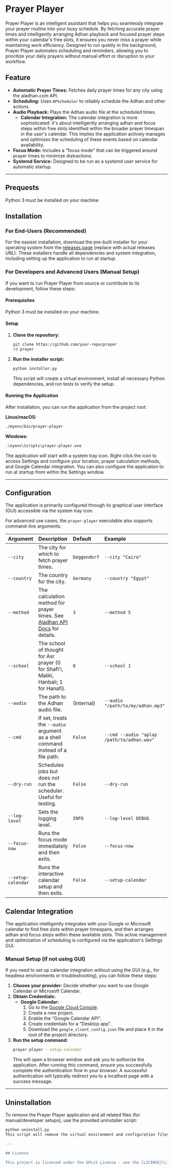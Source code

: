 # Prayer Player
Prayer Player is an intelligent assistant that helps you seamlessly integrate your prayer routine into your busy schedule. By fetching accurate prayer times and intelligently arranging Adhan playback and focused prayer steps within your calendar's free slots, it ensures you never miss a prayer while maintaining work efficiency. Designed to run quietly in the background, Prayer Player automates scheduling and reminders, allowing you to prioritize your daily prayers without manual effort or disruption to your workflow.

## Feature
-   **Automatic Prayer Times:** Fetches daily prayer times for any city using the aladhan.com API.
-   **Scheduling:** Uses `APScheduler` to reliably schedule the Adhan and other actions.
-   **Audio Playback:** Plays the Adhan audio file at the scheduled times.
    -   **Calendar Integration:** The calendar integration is more sophisticated: it's about intelligently arranging adhan and focus steps within free slots
        identified within the broader prayer timespan in the user's calendar. This implies the application actively manages and optimizes the
        scheduling of these events based on calendar availability.
-   **Focus Mode:** Includes a "focus mode" that can be triggered around prayer times to minimize distractions.
-   **Systemd Service:** Designed to be run as a systemd user service for automatic startup.

---
## Prequests
Python 3 must be installed on your machine

## Installation

### For End-Users (Recommended)

For the easiest installation, download the pre-built installer for your operating system from the [releases page](https://github.com/your-repo/prayer-player/releases) (replace with actual releases URL). These installers handle all dependencies and system integration, including setting up the application to run at startup.

### For Developers and Advanced Users (Manual Setup)

If you want to run Prayer Player from source or contribute to its development, follow these steps:

#### Prerequisites
Python 3 must be installed on your machine.

#### Setup

1.  **Clone the repository:**
    ```bash
    git clone https://github.com/your-repo/prayer
    cd prayer
    ```
2.  **Run the installer script:**
    ```bash
    python installer.py
    ```
    This script will create a virtual environment, install all necessary Python dependencies, and run tests to verify the setup.

#### Running the Application

After installation, you can run the application from the project root:

**Linux/macOS:**
```bash
./myenv/bin/prayer-player
```

**Windows:**
```bash
.\myenv\Scripts\prayer-player.exe
```

The application will start with a system tray icon. Right-click the icon to access Settings and configure your location, prayer calculation methods, and Google Calendar integration. You can also configure the application to run at startup from within the Settings window.

---

## Configuration

The application is primarily configured through its graphical user interface (GUI) accessible via the system tray icon.

For advanced use cases, the `prayer-player` executable also supports command-line arguments:

| Argument      | Description                                                                                             | Default       | Example                               |
| :------------ | :------------------------------------------------------------------------------------------------------ | :------------ | :------------------------------------ |
| `--city`      | The city for which to fetch prayer times.                                                               | `Deggendorf`  | `--city "Cairo"`                      |
| `--country`   | The country for the city.                                                                               | `Germany`     | `--country "Egypt"`                   |
| `--method`    | The calculation method for prayer times. See [Aladhan API Docs](https://aladhan.com/prayer-times-api#GetTimingsByCity) for details. | `3`           | `--method 5`                          |
| `--school`    | The school of thought for Asr prayer (0 for Shafi'i, Maliki, Hanbali; 1 for Hanafi).                     | `0`           | `--school 1`                          |
| `--audio`     | The path to the Adhan audio file.                                                                       | (Internal)    | `--audio "/path/to/my/adhan.mp3"`     |
| `--cmd`       | If set, treats the `--audio` argument as a shell command instead of a file path.                        | `False`       | `--cmd --audio "aplay /path/to/adhan.wav"` |
| `--dry-run`   | Schedules jobs but does not run the scheduler. Useful for testing.                                      | `False`       | `--dry-run`                           |
| `--log-level` | Sets the logging level.                                                                                 | `INFO`        | `--log-level DEBUG`                   |
| `--focus-now` | Runs the focus mode immediately and then exits.                                                         | `False`       | `--focus-now`                         |
| `--setup-calendar` | Runs the interactive calendar setup and then exits.                                                 | `False`       | `--setup-calendar`                    |

## Calendar Integration

The application intelligently integrates with your Google or Microsoft calendar to find free slots within prayer timespans, and then arranges adhan and focus steps within these available slots. This active management and optimization of scheduling is configured via the application's Settings GUI.

### Manual Setup (if not using GUI)

If you need to set up calendar integration without using the GUI (e.g., for headless environments or troubleshooting), you can follow these steps:

1.  **Choose your provider:** Decide whether you want to use Google Calendar or Microsoft Calendar.
2.  **Obtain Credentials:**
    *   **Google Calendar:**
        1.  Go to the [Google Cloud Console](https://console.cloud.google.com/).
        2.  Create a new project.
        3.  Enable the "Google Calendar API".
        4.  Create credentials for a "Desktop app".
        5.  Download the `google_client_config.json` file and place it in the root of the project directory.
3.  **Run the setup command:**
    ```bash
    prayer-player --setup-calendar
    ```
    This will open a browser window and ask you to authorize the application. After running this command, ensure you successfully complete the authentication flow in your browser. A successful authentication will typically redirect you to a localhost page with a success message.

---

## Uninstallation

To remove the Prayer Player application and all related files (for manual/developer setups), use the provided uninstaller script:

```bash
python uninstall.py
This script will remove the virtual environment and configuration files. If you installed via a standalone installer, please use your operating system's standard uninstallation method (e.g., "Add or Remove Programs" on Windows, dragging to Trash on macOS).

---

## License

This project is licensed under the GPLv3 License - see the [LICENSE](LICENSE) file for details.
